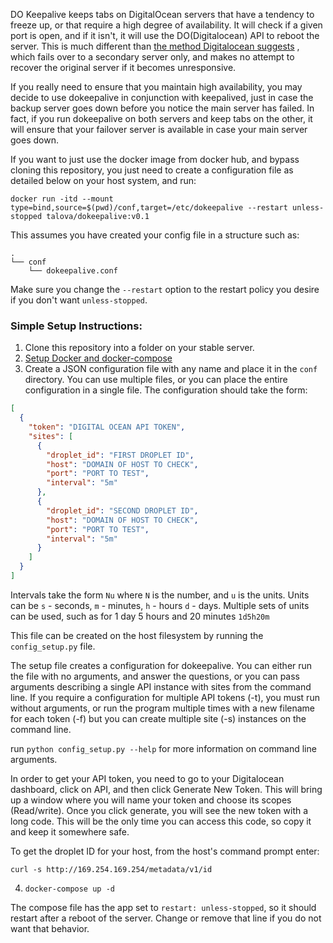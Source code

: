 DO Keepalive keeps tabs on DigitalOcean servers that have a tendency to freeze up, or that require a high degree of
availability. It will check if a given port is open, and if it isn't, it will use the DO(Digitalocean) API to reboot the
server. This is much different
than [the method Digitalocean suggests](https://www.digitalocean.com/community/tutorials/how-to-set-up-highly-available-web-servers-with-keepalived-and-floating-ips-on-ubuntu-14-04)
, which fails over to a secondary server only, and makes no attempt to recover the original server if it becomes
unresponsive.

If you really need to ensure that you maintain high availability, you may decide to use dokeepalive in conjunction with
keepalived, just in case the backup server goes down before you notice the main server has failed. In fact, if you run
dokeepalive on both servers and keep tabs on the other, it will ensure that your failover server is available in case
your main server goes down.

If you want to just use the docker image from docker hub, and bypass cloning this repository, you just need to create a
configuration file as detailed below on your host system, and run:

```commandline
docker run -itd --mount type=bind,source=$(pwd)/conf,target=/etc/dokeepalive --restart unless-stopped talova/dokeepalive:v0.1
```

This assumes you have created your config file in a structure such as:

```
.
└── conf
    └── dokeepalive.conf
```

Make sure you change the `--restart` option to the restart policy you desire if you don't want `unless-stopped`.

### Simple Setup Instructions:

1. Clone this repository into a folder on your stable server.
2. [Setup Docker and docker-compose](https://www.digitalocean.com/community/tutorials/how-to-install-and-use-docker-compose-on-ubuntu-20-04)
3. Create a JSON configuration file with any name and place it in the `conf` directory. You can use multiple files, or
   you can place the entire configuration in a single file. The configuration should take the form:

```json
[
  {
    "token": "DIGITAL OCEAN API TOKEN",
    "sites": [
      {
        "droplet_id": "FIRST DROPLET ID",
        "host": "DOMAIN OF HOST TO CHECK",
        "port": "PORT TO TEST",
        "interval": "5m"
      },
      {
        "droplet_id": "SECOND DROPLET ID",
        "host": "DOMAIN OF HOST TO CHECK",
        "port": "PORT TO TEST",
        "interval": "5m"
      }
    ]
  }
]
```

Intervals take the form `Nu` where `N` is the number, and `u` is the units. Units can be `s` - seconds, `m` -
minutes, `h` - hours `d` - days. Multiple sets of units can be used, such as for 1 day 5 hours and 20 minutes `1d5h20m`

This file can be created on the host filesystem by running the `config_setup.py` file.

The setup file creates a configuration for dokeepalive. You can either run the file with no arguments, and answer the
questions, or you can pass arguments describing a single API instance with sites from the command line. If you require a
configuration for multiple API tokens (-t), you must run without arguments, or run the program multiple times with a new
filename for each token (-f) but you can create multiple site (-s) instances on the command line.

run `python config_setup.py --help` for more information on command line arguments.

In order to get your API token, you need to go to your Digitalocean dashboard, click on API, and then click Generate New
Token. This will bring up a window where you will name your token and choose its scopes (Read/write). Once you click
generate, you will see the new token with a long code. This will be the only time you can access this code, so copy it
and keep it somewhere safe.

To get the droplet ID for your host, from the host's command prompt enter:

```commandline
curl -s http://169.254.169.254/metadata/v1/id
```

4. `docker-compose up -d`

The compose file has the app set to `restart: unless-stopped`, so it should restart after a reboot of the server. Change
or remove that line if you do not want that behavior.